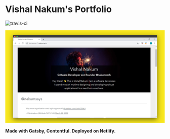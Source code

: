 # Vishal Nakum's Portfolio

![travis-ci](https://travis-ci.com/vishalnakum011/contentful.svg?branch=master)

![LandingPage](screenshot.png)

**Made with Gatsby, Contentful. Deployed on Netlify.**

